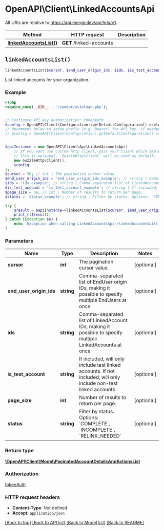 # OpenAPI\Client\LinkedAccountsApi

All URIs are relative to https://api.merge.dev/api/hris/v1.

Method | HTTP request | Description
------------- | ------------- | -------------
[**linkedAccountsList()**](LinkedAccountsApi.md#linkedAccountsList) | **GET** /linked-accounts | 


## `linkedAccountsList()`

```php
linkedAccountsList($cursor, $end_user_origin_ids, $ids, $is_test_account, $page_size, $status): \OpenAPI\Client\Model\PaginatedAccountDetailsAndActionsList
```



List linked accounts for your organization.

### Example

```php
<?php
require_once(__DIR__ . '/vendor/autoload.php');


// Configure API key authorization: tokenAuth
$config = OpenAPI\Client\Configuration::getDefaultConfiguration()->setApiKey('Authorization', 'YOUR_API_KEY');
// Uncomment below to setup prefix (e.g. Bearer) for API key, if needed
// $config = OpenAPI\Client\Configuration::getDefaultConfiguration()->setApiKeyPrefix('Authorization', 'Bearer');


$apiInstance = new OpenAPI\Client\Api\LinkedAccountsApi(
    // If you want use custom http client, pass your client which implements `GuzzleHttp\ClientInterface`.
    // This is optional, `GuzzleHttp\Client` will be used as default.
    new GuzzleHttp\Client(),
    $config
);
$cursor = 56; // int | The pagination cursor value.
$end_user_origin_ids = 'end_user_origin_ids_example'; // string | Comma-separated list of EndUser origin IDs, making it possible to specify multiple EndUsers at once
$ids = 'ids_example'; // string | Comma-separated list of LinkedAccount IDs, making it possible to specify multiple LinkedAccounts at once
$is_test_account = 'is_test_account_example'; // string | If included, will only include test linked accounts. If not included, will only include non-test linked accounts
$page_size = 56; // int | Number of results to return per page.
$status = 'status_example'; // string | Filter by status. Options: `COMPLETE`, `INCOMPLETE`, `RELINK_NEEDED`

try {
    $result = $apiInstance->linkedAccountsList($cursor, $end_user_origin_ids, $ids, $is_test_account, $page_size, $status);
    print_r($result);
} catch (Exception $e) {
    echo 'Exception when calling LinkedAccountsApi->linkedAccountsList: ', $e->getMessage(), PHP_EOL;
}
```

### Parameters

Name | Type | Description  | Notes
------------- | ------------- | ------------- | -------------
 **cursor** | **int**| The pagination cursor value. | [optional]
 **end_user_origin_ids** | **string**| Comma-separated list of EndUser origin IDs, making it possible to specify multiple EndUsers at once | [optional]
 **ids** | **string**| Comma-separated list of LinkedAccount IDs, making it possible to specify multiple LinkedAccounts at once | [optional]
 **is_test_account** | **string**| If included, will only include test linked accounts. If not included, will only include non-test linked accounts | [optional]
 **page_size** | **int**| Number of results to return per page. | [optional]
 **status** | **string**| Filter by status. Options: &#x60;COMPLETE&#x60;, &#x60;INCOMPLETE&#x60;, &#x60;RELINK_NEEDED&#x60; | [optional]

### Return type

[**\OpenAPI\Client\Model\PaginatedAccountDetailsAndActionsList**](../Model/PaginatedAccountDetailsAndActionsList.md)

### Authorization

[tokenAuth](../../README.md#tokenAuth)

### HTTP request headers

- **Content-Type**: Not defined
- **Accept**: `application/json`

[[Back to top]](#) [[Back to API list]](../../README.md#endpoints)
[[Back to Model list]](../../README.md#models)
[[Back to README]](../../README.md)
